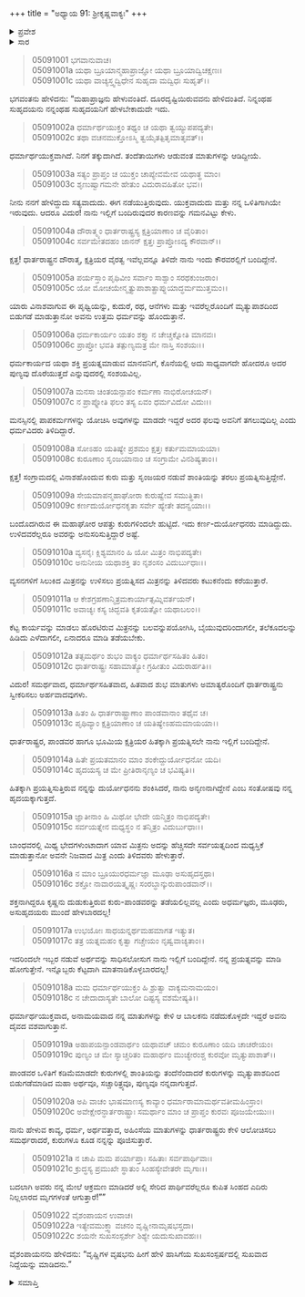 +++
title = "ಅಧ್ಯಾಯ 91: ಶ್ರೀಕೃಷ್ಣವಾಕ್ಯಃ"
+++

<details><summary>ಪ್ರವೇಶ</summary>


।।   ಓಂ ಓಂ ನಮೋ ನಾರಾಯಣಾಯ।।   ಶ್ರೀ ವೇದವ್ಯಾಸಾಯ ನಮಃ ।।

ಶ್ರೀ ಕೃಷ್ಣದ್ವೈಪಾಯನ ವೇದವ್ಯಾಸ ವಿರಚಿತ  

**ಶ್ರೀ ಮಹಾಭಾರತ**

**ಉದ್ಯೋಗ ಪರ್ವ**

**ಭಗವದ್ಯಾನ ಪರ್ವ**

**ಅಧ್ಯಾಯ 91**

</details>


<details><summary>ಸಾರ</summary>

ಆಗ ಕೃಷ್ಣನು ವಿದುರನಿಗೆ “ಬಾಂಧವರಲ್ಲಿ ಮಿಥ್ಯ ಭೇದಗಳುಂಟಾದಾಗ ಯಾವ ಮಿತ್ರನು ಅದನ್ನು ಹೆಚ್ಚಿಸದೇ ಸರ್ವಯತ್ನದಿಂದ ಮಧ್ಯಸ್ತಿಕೆ ಮಾಡುತ್ತಾನೋ ಅವನೇ ನಿಜವಾದ ಮಿತ್ರ ಎಂದು ತಿಳಿದವರು ಹೇಳುತ್ತಾರೆ” ಎಂದೂ “ಪಾಂಡವರ ಒಳಿತಿಗೆ ಕಡಿಮೆಮಾಡದೇ ಕುರುಗಳಲ್ಲಿ ಶಾಂತಿಯನ್ನು ತಂದೆನೆಂದಾದರೆ ನನಗೆ ಕುರುಗಳನ್ನು ಮೃತ್ಯುಪಾಶದಿಂದ ಬಿಡುಗಡೆಮಾಡಿದ ಮಹಾ ಅರ್ಥವೂ, ಸಚ್ಚಾರಿತ್ರ್ಯವೂ, ಪುಣ್ಯವೂ ನನ್ನದಾಗುತ್ತದೆ” ಎಂದು ಯೋಚಿಸಿ ಬಂದಿದ್ದೇನೆ ಎನ್ನುವುದು (1-22).

</details>


> 05091001 ಭಗವಾನುವಾಚ।  
05091001a ಯಥಾ ಬ್ರೂಯಾನ್ಮಹಾಪ್ರಾಜ್ಞೋ ಯಥಾ ಬ್ರೂಯಾದ್ವಿಚಕ್ಷಣಃ।  
05091001c ಯಥಾ ವಾಚ್ಯಸ್ತ್ವದ್ವಿಧೇನ ಸುಹೃದಾ ಮದ್ವಿಧಃ ಸುಹೃತ್।।

ಭಗವಂತನು ಹೇಳಿದನು: “ಮಹಾಪ್ರಾಜ್ಞನು ಹೇಳುವಂತಿದೆ. ದೂರದೃಷ್ಟಿಯಿರುವವನು ಹೇಳಿದಂತಿದೆ. ನಿನ್ನಂಥಹ ಸುಹೃದಯನು ನನ್ನಂಥಹ ಸುಹೃದಯನಿಗೆ ಹೇಳಬೇಕಾದುದೇ ಇದು.

> 05091002a ಧರ್ಮಾರ್ಥಯುಕ್ತಂ ತಥ್ಯಂ ಚ ಯಥಾ ತ್ವಯ್ಯುಪಪದ್ಯತೇ।   
05091002c ತಥಾ ವಚನಮುಕ್ತೋಽಸ್ಮಿ ತ್ವಯೈತತ್ಪಿತೃಮಾತೃವತ್।।

ಧರ್ಮಾರ್ಥಯುಕ್ತವಾಗಿದೆ. ನಿನಗೆ ತಕ್ಕುದಾಗಿದೆ. ತಂದೆತಾಯಿಗಳು ಆಡುವಂತ ಮಾತುಗಳನ್ನು ಆಡಿದ್ದೀಯೆ.

> 05091003a ಸತ್ಯಂ ಪ್ರಾಪ್ತಂ ಚ ಯುಕ್ತಂ ಚಾಪ್ಯೇವಮೇವ ಯಥಾತ್ಥ ಮಾಂ।  
05091003c ಶೃಣುಷ್ವಾಗಮನೇ ಹೇತುಂ ವಿದುರಾವಹಿತೋ ಭವ।।

ನೀನು ನನಗೆ ಹೇಳಿದ್ದುದು ಸತ್ಯವಾದುದು. ಈಗ ನಡೆಯುತ್ತಿರುವುದು. ಯುಕ್ತವಾದುದು ಮತ್ತು ನನ್ನ ಒಳಿತಿಗಾಗಿಯೇ ಇರುವುದು. ಆದರೂ ವಿದುರ! ನಾನು ಇಲ್ಲಿಗೆ ಬಂದಿರುವುದರ ಕಾರಣವನ್ನು ಗಮನವಿಟ್ಟು ಕೇಳು.

> 05091004a ದೌರಾತ್ಮ್ಯಂ ಧಾರ್ತರಾಷ್ಟ್ರಸ್ಯ ಕ್ಷತ್ರಿಯಾಣಾಂ ಚ ವೈರಿತಾಂ।  
05091004c ಸರ್ವಮೇತದಹಂ ಜಾನನ್ ಕ್ಷತ್ತಃ ಪ್ರಾಪ್ತೋಽದ್ಯ ಕೌರವಾನ್।।

ಕ್ಷತ್ತ! ಧಾರ್ತರಾಷ್ಟ್ರನ ದೌರಾತ್ಮ, ಕ್ಷತ್ರಿಯರ ವೈರತ್ವ ಇವೆಲ್ಲವನ್ನೂ ತಿಳಿದೇ ನಾನು ಇಂದು ಕೌರವರಲ್ಲಿಗೆ ಬಂದಿದ್ದೇನೆ.

> 05091005a ಪರ್ಯಸ್ತಾಂ ಪೃಥಿವೀಂ ಸರ್ವಾಂ ಸಾಶ್ವಾಂ ಸರಥಕುಂಜರಾಂ।   
05091005c ಯೋ ಮೋಚಯೇನ್ಮೃತ್ಯುಪಾಶಾತ್ಪ್ರಾಪ್ನುಯಾದ್ಧರ್ಮಮುತ್ತಮಂ।।

ಯಾರು ವಿನಾಶವಾಗುವ ಈ ಪೃಥ್ವಿಯನ್ನು, ಕುದುರೆ, ರಥ, ಆನೆಗಳು ಮತ್ತು ಇವರೆಲ್ಲರೊಂದಿಗೆ ಮೃತ್ಯುಪಾಶದಿಂದ ಬಿಡುಗಡೆ ಮಾಡುತ್ತಾನೋ ಅವನು ಉತ್ತಮ ಧರ್ಮವನ್ನು ಹೊಂದುತ್ತಾನೆ.

> 05091006a ಧರ್ಮಕಾರ್ಯಂ ಯತಂ ಶಕ್ತ್ಯಾ ನ ಚೇಚ್ಚಕ್ನೋತಿ ಮಾನವಃ।  
05091006c ಪ್ರಾಪ್ತೋ ಭವತಿ ತತ್ಪುಣ್ಯಮತ್ರ ಮೇ ನಾಸ್ತಿ ಸಂಶಯಃ।।

ಧರ್ಮಕಾರ್ಯದ ಯಥಾ ಶಕ್ತಿ ಪ್ರಯತ್ನಮಾಡುವ ಮಾನವನಿಗೆ, ಕೊನೆಯಲ್ಲಿ ಅದು ಸಾಧ್ಯವಾಗದೇ ಹೋದರೂ ಅದರ ಪುಣ್ಯವು ದೊರೆಯುತ್ತದೆ ಎನ್ನುವುದರಲ್ಲಿ ಸಂಶಯವಿಲ್ಲ.

> 05091007a ಮನಸಾ ಚಿಂತಯನ್ಪಾಪಂ ಕರ್ಮಣಾ ನಾಭಿರೋಚಯನ್।  
05091007c ನ ಪ್ರಾಪ್ನೋತಿ ಫಲಂ ತಸ್ಯ ಏವಂ ಧರ್ಮವಿದೋ ವಿದುಃ।।

ಮನಸ್ಸಿನಲ್ಲಿ ಪಾಪಕರ್ಮಗಳನ್ನು ಯೋಚಿಸಿ ಅವುಗಳನ್ನು ಮಾಡದೇ ಇದ್ದರೆ ಅದರ ಫಲವು ಅವನಿಗೆ ತಗಲುವುದಿಲ್ಲ ಎಂದು ಧರ್ಮವಿದರು ತಿಳಿದಿದ್ದಾರೆ.

> 05091008a ಸೋಽಹಂ ಯತಿಷ್ಯೇ ಪ್ರಶಮಂ ಕ್ಷತ್ತಃ ಕರ್ತುಮಮಾಯಯಾ।  
05091008c ಕುರೂಣಾಂ ಸೃಂಜಯಾನಾಂ ಚ ಸಂಗ್ರಾಮೇ ವಿನಶಿಷ್ಯತಾಂ।।

ಕ್ಷತ್ತ! ಸಂಗ್ರಾಮದಲ್ಲಿ ವಿನಾಶಹೊಂದುವ ಕುರು ಮತ್ತು ಸೃಂಜಯರ ನಡುವೆ ಶಾಂತಿಯನ್ನು ತರಲು ಪ್ರಯತ್ನಿಸುತ್ತಿದ್ದೇನೆ.

> 05091009a ಸೇಯಮಾಪನ್ಮಹಾಘೋರಾ ಕುರುಷ್ವೇವ ಸಮುತ್ಥಿತಾ।   
05091009c ಕರ್ಣದುರ್ಯೋಧನಕೃತಾ ಸರ್ವೇ ಹ್ಯೇತೇ ತದನ್ವಯಾಃ।।

ಬಂದೊದಗಿರುವ ಈ ಮಹಾಘೋರ ಆಪತ್ತು ಕುರುಗಳಿಂದಲೇ ಹುಟ್ಟಿದೆ. ಇದು ಕರ್ಣ-ದುರ್ಯೋಧನರು ಮಾಡಿದ್ದುದು. ಉಳಿದವರೆಲ್ಲರೂ ಅವರನ್ನು ಅನುಸರಿಸುತ್ತಿದ್ದಾರೆ ಅಷ್ಟೆ.

> 05091010a ವ್ಯಸನೈಃ ಕ್ಲಿಶ್ಯಮಾನಂ ಹಿ ಯೋ ಮಿತ್ರಂ ನಾಭಿಪದ್ಯತೇ।  
05091010c ಅನುನೀಯ ಯಥಾಶಕ್ತಿ ತಂ ನೃಶಂಸಂ ವಿದುರ್ಬುಧಾಃ।।

ವ್ಯಸನಗಳಿಗೆ ಸಿಲುಕಿದ ಮಿತ್ರನನ್ನು ಉಳಿಸಲು ಪ್ರಯತ್ನಿಸದ ಮಿತ್ರನನ್ನು ತಿಳಿದವರು ಕಟುಕನೆಂದು ಕರೆಯುತ್ತಾರೆ.

> 05091011a ಆ ಕೇಶಗ್ರಹಣಾನ್ಮಿತ್ರಮಕಾರ್ಯಾತ್ಸಮ್ನಿವರ್ತಯನ್।  
05091011c ಅವಾಚ್ಯಃ ಕಸ್ಯ ಚಿದ್ಭವತಿ ಕೃತಯತ್ನೋ ಯಥಾಬಲಂ।।

ಕೆಟ್ಟ ಕಾರ್ಯವನ್ನು ಮಾಡಲು ಹೊರಟಿರುವ ಮಿತ್ರನನ್ನು ಬಲವನ್ನುಪಯೋಗಿಸಿ, ಬೈಯುವುದರಿಂದಾಗಲೀ, ತಲೆಕೂದಲನ್ನು ಹಿಡಿದು ಎಳೆದಾಗಲೀ, ಏನಾದರೂ ಮಾಡಿ ತಡೆಯಬೇಕು.

> 05091012a ತತ್ಸಮರ್ಥಂ ಶುಭಂ ವಾಕ್ಯಂ ಧರ್ಮಾರ್ಥಸಹಿತಂ ಹಿತಂ।  
05091012c ಧಾರ್ತರಾಷ್ಟ್ರಃ ಸಹಾಮಾತ್ಯೋ ಗ್ರಹೀತುಂ ವಿದುರಾರ್ಹತಿ।।

ವಿದುರ! ಸಮರ್ಥವಾದ, ಧರ್ಮಾರ್ಥಸಹಿತವಾದ, ಹಿತವಾದ ಶುಭ ಮಾತುಗಳು ಅಮಾತ್ಯರೊಂದಿಗೆ ಧಾರ್ತರಾಷ್ಟ್ರನು ಸ್ವೀಕರಿಸಲು ಅರ್ಹವಾದವುಗಳು.

> 05091013a ಹಿತಂ ಹಿ ಧಾರ್ತರಾಷ್ಟ್ರಾಣಾಂ ಪಾಂಡವಾನಾಂ ತಥೈವ ಚ।  
05091013c ಪೃಥಿವ್ಯಾಂ ಕ್ಷತ್ರಿಯಾಣಾಂ ಚ ಯತಿಷ್ಯೇಽಹಮಮಾಯಯಾ।।

ಧಾರ್ತರಾಷ್ಟ್ರರ, ಪಾಂಡವರ ಹಾಗೂ ಭೂಮಿಯ ಕ್ಷತ್ರಿಯರ ಹಿತಕ್ಕಾಗಿ ಪ್ರಯತ್ನಿಸಲೇ ನಾನು ಇಲ್ಲಿಗೆ ಬಂದಿದ್ದೇನೆ.

> 05091014a ಹಿತೇ ಪ್ರಯತಮಾನಂ ಮಾಂ ಶಂಕೇದ್ದುರ್ಯೋಧನೋ ಯದಿ।  
05091014c ಹೃದಯಸ್ಯ ಚ ಮೇ ಪ್ರೀತಿರಾನೃಣ್ಯಂ ಚ ಭವಿಷ್ಯತಿ।।

ಹಿತಕ್ಕಾಗಿ ಪ್ರಯತ್ನಿಸುತ್ತಿರುವ ನನ್ನನ್ನು ದುರ್ಯೋಧನನು ಶಂಕಿಸಿದರೆ, ನಾನು ಅನೃಣನಾಗಿದ್ದೇನೆ ಎಂಬ ಸಂತೋಷವು ನನ್ನ ಹೃದಯಕ್ಕಾಗುತ್ತದೆ.

> 05091015a ಜ್ಞಾತೀನಾಂ ಹಿ ಮಿಥೋ ಭೇದೇ ಯನ್ಮಿತ್ರಂ ನಾಭಿಪದ್ಯತೇ।  
05091015c ಸರ್ವಯತ್ನೇನ ಮಧ್ಯಸ್ಥಂ ನ ತನ್ಮಿತ್ರಂ ವಿದುರ್ಬುಧಾಃ।।

ಬಾಂಧವರಲ್ಲಿ ಮಿಥ್ಯ ಭೇದಗಳುಂಟಾದಾಗ ಯಾವ ಮಿತ್ರನು ಅದನ್ನು ಹೆಚ್ಚಿಸದೇ ಸರ್ವಯತ್ನದಿಂದ ಮಧ್ಯಸ್ತಿಕೆ ಮಾಡುತ್ತಾನೋ ಅವನೇ ನಿಜವಾದ ಮಿತ್ರ ಎಂದು ತಿಳಿದವರು ಹೇಳುತ್ತಾರೆ.

> 05091016a ನ ಮಾಂ ಬ್ರೂಯುರಧರ್ಮಜ್ಞಾ ಮೂಢಾ ಅಸುಹೃದಸ್ತಥಾ।   
05091016c ಶಕ್ತೋ ನಾವಾರಯತ್ಕೃಷ್ಣಃ ಸಂರಬ್ಧಾನ್ಕುರುಪಾಂಡವಾನ್।।

ಶಕ್ತನಾಗಿದ್ದರೂ ಕೃಷ್ಣನು ದುಡುಕುತ್ತಿರುವ ಕುರು-ಪಾಂಡವರನ್ನು ತಡೆಯಲಿಲ್ಲವಲ್ಲ ಎಂದು ಅಧರ್ಮಜ್ಞರು, ಮೂಢರು, ಅಸುಹೃದಯರು ಮುಂದೆ ಹೇಳಬಾರದಲ್ಲ!

> 05091017a ಉಭಯೋಃ ಸಾಧಯನ್ನರ್ಥಮಹಮಾಗತ ಇತ್ಯುತ।  
05091017c ತತ್ರ ಯತ್ನಮಹಂ ಕೃತ್ವಾ ಗಚ್ಚೇಯಂ ನೃಷ್ವವಾಚ್ಯತಾಂ।।

ಇದರಿಂದಲೇ ಇಬ್ಬರ ನಡುವೆ ಅರ್ಥವನ್ನು ಸಾಧಿಸಲೋಸುಗ ನಾನು ಇಲ್ಲಿಗೆ ಬಂದಿದ್ದೇನೆ. ನನ್ನ ಪ್ರಯತ್ನವನ್ನು ಮಾಡಿ ಹೋಗುತ್ತೇನೆ. ಇನ್ನೊಬ್ಬರು ಕೆಟ್ಟದಾಗಿ ಮಾತನಾಡಿಕೊಳ್ಳಬಾರದಲ್ಲ!

> 05091018a ಮಮ ಧರ್ಮಾರ್ಥಯುಕ್ತಂ ಹಿ ಶ್ರುತ್ವಾ ವಾಕ್ಯಮನಾಮಯಂ।   
05091018c ನ ಚೇದಾದಾಸ್ಯತೇ ಬಾಲೋ ದಿಷ್ಟಸ್ಯ ವಶಮೇಷ್ಯತಿ।।

ಧರ್ಮಾರ್ಥಯುಕ್ತವಾದ, ಅನಾಮಯವಾದ ನನ್ನ ಮಾತುಗಳನ್ನು ಕೇಳಿ ಆ ಬಾಲಕನು ನಡೆದುಕೊಳ್ಳದೇ ಇದ್ದರೆ ಅವನು ದೈವದ ವಶವಾಗುತ್ತಾನೆ.

> 05091019a ಅಹಾಪಯನ್ಪಾಂಡವಾರ್ಥಂ ಯಥಾವಚ್
	ಚಮಂ ಕುರೂಣಾಂ ಯದಿ ಚಾಚರೇಯಂ।  
> 05091019c ಪುಣ್ಯಂ ಚ ಮೇ ಸ್ಯಾಚ್ಚರಿತಂ ಮಹಾರ್ಥಂ
	ಮುಚ್ಯೇರಂಶ್ಚ ಕುರವೋ ಮೃತ್ಯುಪಾಶಾತ್।।  

ಪಾಂಡವರ ಒಳಿತಿಗೆ ಕಡಿಮೆಮಾಡದೇ ಕುರುಗಳಲ್ಲಿ ಶಾಂತಿಯನ್ನು ತಂದೆನೆಂದಾದರೆ ಕುರುಗಳನ್ನು ಮೃತ್ಯುಪಾಶದಿಂದ ಬಿಡುಗಡೆಮಾಡಿದ ಮಹಾ ಅರ್ಥವೂ, ಸಚ್ಚಾರಿತ್ರ್ಯವೂ, ಪುಣ್ಯವೂ ನನ್ನದಾಗುತ್ತದೆ.

> 05091020a ಅಪಿ ವಾಚಂ ಭಾಷಮಾಣಸ್ಯ ಕಾವ್ಯಾಂ
	ಧರ್ಮಾರಾಮಾಮರ್ಥವತೀಮಹಿಂಸ್ರಾಂ।  
> 05091020c ಅವೇಕ್ಷೇರನ್ಧಾರ್ತರಾಷ್ಟ್ರಾಃ ಸಮರ್ಥಾಂ
	ಮಾಂ ಚ ಪ್ರಾಪ್ತಂ ಕುರವಃ ಪೂಜಯೇಯುಃ।।  

ನಾನು ಹೇಳುವ ಕಾವ್ಯ, ಧರ್ಮ, ಅರ್ಥವತ್ತಾದ, ಅಹಿಂಸೆಯ ಮಾತುಗಳನ್ನು ಧಾರ್ತರಾಷ್ಟ್ರರು ಕೇಳಿ ಆಲೋಚಿಸಲು ಸಮರ್ಥರಾದರೆ, ಕುರುಗಳೂ ಕೂಡ ನನ್ನನ್ನು ಪೂಜಿಸುತ್ತಾರೆ.

> 05091021a ನ ಚಾಪಿ ಮಮ ಪರ್ಯಾಪ್ತಾಃ ಸಹಿತಾಃ ಸರ್ವಪಾರ್ಥಿವಾಃ।  
05091021c ಕ್ರುದ್ಧಸ್ಯ ಪ್ರಮುಖೇ ಸ್ಥಾತುಂ ಸಿಂಹಸ್ಯೇವೇತರೇ ಮೃಗಾಃ।।

ಬದಲಾಗಿ ಅವರು ನನ್ನ ಮೇಲೆ ಆಕ್ರಮಣ ಮಾಡಿದರೆ ಅಲ್ಲಿ ಸೇರಿದ ಪಾರ್ಥಿವರೆಲ್ಲರೂ ಕುಪಿತ ಸಿಂಹದ ಎದಿರು ನಿಲ್ಲಲಾರದ ಮೃಗಗಳಂತೆ ಆಗುತ್ತಾರೆ!””

> 05091022 ವೈಶಂಪಾಯನ ಉವಾಚ।  
05091022a ಇತ್ಯೇವಮುಕ್ತ್ವಾ ವಚನಂ ವೃಷ್ಣೀನಾಮೃಷಭಸ್ತದಾ।  
05091022c ಶಯನೇ ಸುಖಸಂಸ್ಪರ್ಶೇ ಶಿಶ್ಯೇ ಯದುಸುಖಾವಹಃ।।

ವೈಶಂಪಾಯನನು ಹೇಳಿದನು: “ವೃಷ್ಣಿಗಳ ವೃಷಭನು ಹೀಗೆ ಹೇಳಿ ಹಾಸಿಗೆಯ ಸುಖಸಂಸ್ಪರ್ಷದಲ್ಲಿ ಸುಖವಾದ ನಿದ್ದೆಯನ್ನು ಮಾಡಿದನು.”



<details><summary>ಸಮಾಪ್ತಿ</summary>

ಇತಿ ಶ್ರೀ ಮಹಾಭಾರತೇ ಉದ್ಯೋಗ ಪರ್ವಣಿ ಭಗವದ್ಯಾನ ಪರ್ವಣಿ ಶ್ರೀಕೃಷ್ಣವಾಕ್ಯೇ ಏಕನವತಿತಮೋಽಧ್ಯಾಯಃ।  
ಇದು ಶ್ರೀ ಮಹಾಭಾರತದಲ್ಲಿ ಉದ್ಯೋಗ ಪರ್ವದಲ್ಲಿ ಭಗವದ್ಯಾನ ಪರ್ವದಲ್ಲಿ ಶ್ರೀಕೃಷ್ಣವಾಕ್ಯ ಎನ್ನುವ ತೊಂಭತ್ತೊಂದನೆಯ ಅಧ್ಯಾಯವು.


</details>
